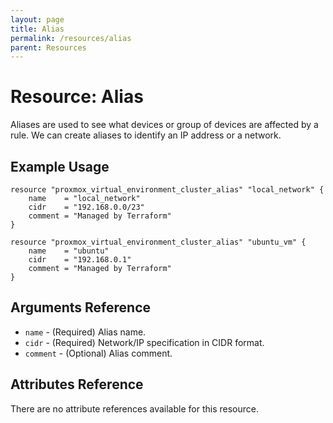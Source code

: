 ```yaml
---
layout: page
title: Alias
permalink: /resources/alias
parent: Resources
---
```


# Resource: Alias

Aliases are used to see what devices or group of devices are affected by a rule.
We can create aliases to identify an IP address or a network.

## Example Usage

```
resource "proxmox_virtual_environment_cluster_alias" "local_network" {
	name    = "local_network"
	cidr    = "192.168.0.0/23"
	comment = "Managed by Terraform"
}

resource "proxmox_virtual_environment_cluster_alias" "ubuntu_vm" {
	name    = "ubuntu"
	cidr    = "192.168.0.1"
	comment = "Managed by Terraform"
}
```

## Arguments Reference

* `name` - (Required) Alias name.
* `cidr` - (Required) Network/IP specification in CIDR format.
* `comment` - (Optional) Alias comment.

## Attributes Reference

There are no attribute references available for this resource.
